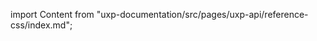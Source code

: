 
import Content from "uxp-documentation/src/pages/uxp-api/reference-css/index.md";

<Content query="product=photoshop"/>
